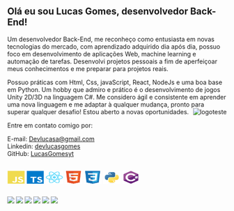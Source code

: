 ## Olá eu sou Lucas Gomes, desenvolvedor Back-End!

Um desenvolvedor Back-End, me reconheço como entusiasta em novas tecnologias do mercado, com aprendizado adquirido dia após dia, possuo foco em desenvolvimento de aplicações Web, machine learning e automação de tarefas. Desenvolvi projetos pessoais a fim de aperfeiçoar meus conhecimentos e me preparar para projetos reais.

Possuo práticas com Html, Css, javaScript, React, NodeJs e uma boa base em Python. Um hobby que admiro e prático é o desenvolvimento de jogos Unity 2D/3D na linguagem C#. Me considero ágil e consistente em aprender uma nova linguagem e me adaptar à qualquer mudança, pronto para superar qualquer desafio!
<a href="https://imgbb.com/"><img align="right" src="https://i.ibb.co/x1BDrkR/logoteste.png" alt="logoteste" border="0"></a>
Estou aberto a novas oportunidades.

Entre em contato comigo por:

E-mail: Devlucasa@gmail.com</br>
Linkedin: <a href="www.linkedin.com/devlucasgomes/">devlucasgomes</a></br>
GitHub: <a href="https://github.com/LucasGomesyt">LucasGomesyt</a>

<div style="display: inline_block"><br>
  <img align="center" alt="Lucas-Js" height="30" width="40" src="https://raw.githubusercontent.com/devicons/devicon/master/icons/javascript/javascript-plain.svg">
  <img align="center" alt="Lucas-Ts" height="30" width="40" src="https://raw.githubusercontent.com/devicons/devicon/master/icons/typescript/typescript-plain.svg">
  <img align="center" alt="Lucas-React" height="30" width="40" src="https://raw.githubusercontent.com/devicons/devicon/master/icons/react/react-original.svg">
  <img align="center" alt="Lucas-HTML" height="30" width="40" src="https://raw.githubusercontent.com/devicons/devicon/master/icons/html5/html5-original.svg">
  <img align="center" alt="Lucas-CSS" height="30" width="40" src="https://raw.githubusercontent.com/devicons/devicon/master/icons/css3/css3-original.svg">
  <img align="center" alt="Lucas-Python" height="30" width="40" src="https://raw.githubusercontent.com/devicons/devicon/master/icons/python/python-original.svg">
  <img align="center" alt="Lucas-Csharp" height="30" width="40" src="https://raw.githubusercontent.com/devicons/devicon/master/icons/csharp/csharp-original.svg">
</div>
  
  ##
 
<div> 
  <a href="https://www.youtube.com/@lucasgomes813" target="_blank"><img src="https://img.shields.io/badge/YouTube-FF0000?style=for-the-badge&logo=youtube&logoColor=white" target="_blank"></a>
  <a href="https://instagram.com/rafaballerini" target="_blank"><img src="https://img.shields.io/badge/-Instagram-%23E4405F?style=for-the-badge&logo=instagram&logoColor=white" target="_blank"></a>
 	<a href="https://www.twitch.tv/rafaballerinii" target="_blank"><img src="https://img.shields.io/badge/Twitch-9146FF?style=for-the-badge&logo=twitch&logoColor=white" target="_blank"></a>
 <a href="https://discord.gg/wagxzStdcR" target="_blank"><img src="https://img.shields.io/badge/Discord-7289DA?style=for-the-badge&logo=discord&logoColor=white" target="_blank"></a> 
  <a href = "mailto:contatorafaballerini@gmail.com"><img src="https://img.shields.io/badge/-Gmail-%23333?style=for-the-badge&logo=gmail&logoColor=white" target="_blank"></a>
  <a href="https://www.linkedin.com/in/rafaella-ballerini-45875016a" target="_blank"><img src="https://img.shields.io/badge/-LinkedIn-%230077B5?style=for-the-badge&logo=linkedin&logoColor=white" target="_blank"></a> 
  
</div>
